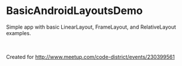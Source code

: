 # BasicAndroidLayoutsDemo
Simple app with basic LinearLayout, FrameLayout, and RelativeLayout examples.

<br /><br />
Created for http://www.meetup.com/code-district/events/230399561

